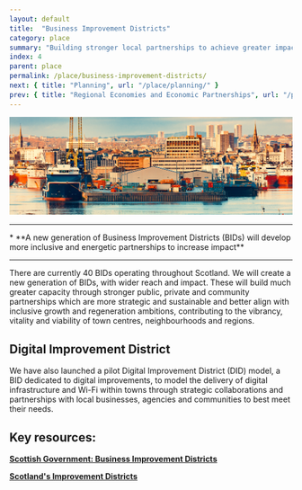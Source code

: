 ```yaml
---
layout: default
title:  "Business Improvement Districts"
category: place
summary: "Building stronger local partnerships to achieve greater impact.  "
index: 4
parent: place
permalink: /place/business-improvement-districts/
next: { title: "Planning", url: "/place/planning/" }
prev: { title: "Regional Economies and Economic Partnerships", url: "/place/regional-economies/" }
---
```

![Business Photo](/assets/images/pageimages/place3.jpg)
<br>
<hr>
* **A new generation of Business Improvement Districts (BIDs) will develop more inclusive and energetic partnerships to increase impact**


<hr>

There are currently 40 BIDs operating throughout Scotland. We will create a new generation of BIDs, with wider reach and impact. These will build much greater capacity through stronger public, private and community partnerships which are more strategic and sustainable and better align with inclusive growth and regeneration ambitions, contributing to the vibrancy, vitality and viability of town centres, neighbourhoods and regions.

## Digital Improvement District 

We have also launched a pilot Digital Improvement District (DID) model, a BID dedicated to digital improvements, to model the delivery of digital infrastructure and Wi-Fi within towns through strategic collaborations and partnerships with local businesses, agencies and communities to best meet their needs.



## Key resources:
**[Scottish Government: Business Improvement Districts](https://beta.gov.scot/policies/regeneration/business-improvement-districts-bids/)**  

**[Scotland's Improvement Districts](https://improvementdistricts.scot)**